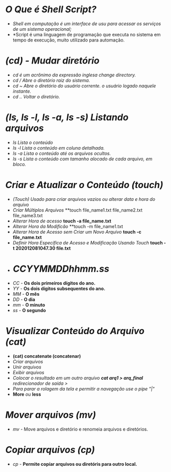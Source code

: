 # *O Que é Shell Script?*

- *Shell em computação é um interface de usu para acessar os serviços de um sistema operacional;* 
- *Script é uma linguagem de programação que executa no sistema em tempo de execução, muito utilizado para automação.

# *(cd) - Mudar diretório*

- *cd é um acrônimo da expressão inglesa change directory.*
- *cd / Abre o diretório raiz do sistema.*
- *cd ~ Abre o diretório do usuário corrente. o usuário logado naquele instante.*
- *cd .. Voltar o diretório.*

# *(ls, ls -l, ls -a, ls -s) Listando arquivos*

- *ls Lista o conteúdo*
- *ls -l Lista o conteúdo em coluna detalhada.*
- *ls -a Lista o conteúdo até os arquivos ocultos.*
- *ls -s Lista o conteúdo com tamanho alocado de cada arquivo, em bloco.*

# *Criar e Atualizar o Conteúdo (touch)*

- *(Touch) Usado para criar arquivos vazios ou alterar data e hora do arquivo*
- *Criar Múltiplos Arquivos* **touch file_name1.txt file_name2.txt file_name3.txt
- *Alterar Hora de acesso* **touch -a file_name.txt**
- *Alterar Hora da Modificão* **touch -m file_name1.txt
- *Alterar Hora de Acesso sem Criar um Novo Arquivo* **touch -c file_name.txt**
- *Definir Hora Específica de Acesso e Modificação Usando Touch* **touch -t 202012081047.30 file.txt**
- # *CCYYMMDDhhmm.ss*
- *CC -* **Os dois primeiros dígitos do ano.**
- *YY -* **Os dois dígitos subsequentes do ano.**
- *MM -* **O mês**
- *DD -* **O dia**
- *mm -* **O minuto**
- *ss -* **O segundo**

# *Visualizar Conteúdo do Arquivo (cat)*

- **(cat) concatenate (concatenar)**
- *Criar arquivos*
- *Unir arquivos*
- *Exibir arquivos*
- *Colocar o resultado em um outro arquivo **cat arq1 > arq_final** redirecionador de saída >*
- *Para parar a rolagem da tela e permitir a navegação use o pipe "|"*
- **More** *ou* **less**

# *Mover arquivos (mv)* 

- *mv -* Move arquivos e diretório e renomeia arquivos e diretórios.

# *Copiar arquivos (cp)*

- *cp -* **Permite copíar arquivos ou diretóris para outro local.**
